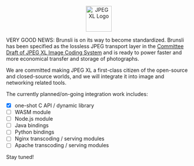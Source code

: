 <p align="center"><img alt="JPEG XL Logo" src="https://jpeg.org/images/jpegxl-logo.png" width="70px"></p>

VERY GOOD NEWS: Brunsli is on its way to become standardized. Brunsli has been specified as the lossless JPEG transport layer in the [Committee Draft of JPEG XL Image Coding System](https://arxiv.org/abs/1908.03565) and is ready to power faster and more economical transfer and storage of photographs.

We are committed making JPEG XL a first-class citizen of the open-source and closed-source worlds, and we will integrate it into image and networking related tools. 

The currently planned/on-going integration work includes:

- [x] one-shot C API / dynamic library
- [ ] WASM module
- [ ] Node.js module
- [ ] Java bindings
- [ ] Python bindings
- [ ] Nginx transcoding / serving modules
- [ ] Apache transcoding / serving modules

Stay tuned!
